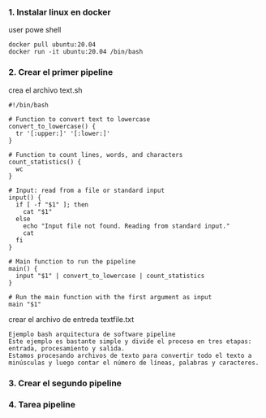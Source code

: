 ### 1. Instalar linux en docker
user powe shell
````
docker pull ubuntu:20.04
docker run -it ubuntu:20.04 /bin/bash

````
### 2. Crear el primer pipeline
crea el archivo text.sh
````
#!/bin/bash

# Function to convert text to lowercase
convert_to_lowercase() {
  tr '[:upper:]' '[:lower:]'
}

# Function to count lines, words, and characters
count_statistics() {
  wc
}

# Input: read from a file or standard input
input() {
  if [ -f "$1" ]; then
    cat "$1"
  else
    echo "Input file not found. Reading from standard input."     
    cat
  fi
}

# Main function to run the pipeline
main() {
  input "$1" | convert_to_lowercase | count_statistics
}

# Run the main function with the first argument as input
main "$1"
```` 
crear el archivo de entreda textfile.txt
````
Ejemplo bash arquitectura de software pipeline
Este ejemplo es bastante simple y divide el proceso en tres etapas: entrada, procesamiento y salida.
Estamos procesando archivos de texto para convertir todo el texto a minúsculas y luego contar el número de líneas, palabras y caracteres.
````

### 3. Crear el segundo pipeline
### 4. Tarea pipeline